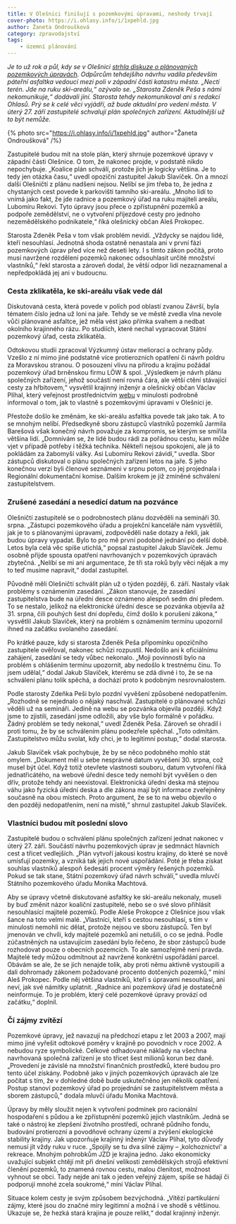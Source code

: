 ```yaml
---
title: V Olešnici finišují s pozemkovými úpravami, neshody trvají
cover-photo: https://i.ohlasy.info/i/1xpehld.jpg
author: Žaneta Ondroušková
category: zpravodajství
tags:
    - územní plánování
---
```


*Je to už rok a půl, kdy se v Olešnici [strhla diskuze o plánovaných pozemkových úpravách](http://ohlasy.info/clanky/2015/03/olesnicka-asfaltka.html). Odpůrcům tehdejšího návrhu vadila především páteřní asfaltka vedoucí mezi poli v západní části katastru města. „Nectí terén. Jde na ruku ski-areálu,“ ozývalo se. „Starosta Zdeněk Peša s námi nekomunikuje,“ dodávali jiní. Starosta tehdy nekomunikoval ani s redakcí Ohlasů. Prý se k celé věci vyjádří, až bude aktuální pro vedení města. V úterý 27. září zastupitelé schvalují plán společných zařízení. Aktuálnější už to být nemůže.*

{% photo src="https://i.ohlasy.info/i/1xpehld.jpg" author="Žaneta Ondroušková" /%}

Zastupitelé budou mít na stole plán, který shrnuje pozemkové úpravy v západní části Olešnice. O tom, že nakonec projde, v podstatě nikdo nepochybuje. „Koalice plán schválí, protože jich je logicky většina. Je to tedy jen otázka času,“ uvedl opoziční zastupitel Jakub Slavíček. On a mnozí další Olešničtí z plánu nadšeni nejsou. Nelíbí se jim třeba to, že jedna z chystaných cest povede k parkovišti tamního ski-areálu. „Mnoho lidí to vnímá jako fakt, že jde radnice a pozemkový úřad na ruku majiteli areálu, Lubomíru Rekovi. Tyto úpravy jsou přece o zpřístupnění pozemků a podpoře zemědělství, ne o vytvoření příjezdové cesty pro jednoho nezemědělského podnikatele,“ říká olešnický občan Aleš Prokopec.

Starosta Zdeněk Peša v tom však problém nevidí. „Vždycky se najdou lidé, kteří nesouhlasí. Jednotná shoda ostatně nenastala ani v první fázi pozemkových úprav před více než deseti lety. I s tímto zákon počítá, proto musí navržené rozdělení pozemků nakonec odsouhlasit určité množství vlastníků,“ řekl starosta a zároveň dodal, že větší odpor lidí nezaznamenal a nepředpokládá jej ani v budoucnu.

### Cesta zklikatěla, ke ski-areálu však vede dál

Diskutovaná cesta, která povede v polích pod oblastí zvanou Závrší, byla tématem číslo jedna už loni na jaře. Tehdy se ve městě zvedla vlna nevole vůči plánované asfaltce, jež měla vést jako přímka svahem a nedbat okolního krajinného rázu. Po studiích, které nechal vypracovat Státní pozemkový úřad, cesta zklikatěla.

Odtokovou studii zpracoval Výzkumný ústav meliorací a ochrany půdy. Vzešlo z ní mimo jiné podstatně více protierozních opatření či návrh poldru za Moravskou stranou. O posouzení vlivu na přírodu a krajinu požádal pozemkový úřad brněnskou firmu LÖW & spol. „Výsledkem je návrh plánu společných zařízení, jehož součástí není rovná čára, ale větší ctění stávající cesty za hřbitovem,“ vysvětlil krajinný inženýr a olešnický občan Václav Plíhal, který veřejnost prostřednictvím [webu](http://zmola.cz/) v minulosti podrobně informoval o tom, jak to vlastně s pozemkovými úpravami v Olešnici je.

Přestože došlo ke změnám, ke ski-areálu asfaltka povede tak jako tak.  A to se mnohým nelíbí. Předsedkyně sboru zástupců vlastníků pozemků Jarmila Barešová však konečný návrh považuje za kompromis, se kterým se smířila většina lidí. „Domnívám se, že lidé budou rádi za pořádnou cestu, kam může vjet v případě potřeby i těžká technika. Někteří nejsou spokojeni, ale já to pokládám za žabomyší války. Asi Lubomíru Rekovi závidí,“ uvedla. Sbor zástupců diskutoval o plánu společných zařízení letos na jaře. S jeho konečnou verzí byli členové seznámeni v srpnu potom, co jej projednala i Regionální dokumentační komise. Dalším krokem je již zmíněné schválení zastupitelstvem.

### Zrušené zasedání a nesedící datum na pozvánce

Olešničtí zastupitelé se o podrobnostech plánu dozvěděli na semináři 30. srpna. „Zástupci pozemkového úřadu a projekční kanceláře nám vysvětlili, jak je to s plánovanými úpravami, zodpověděli naše dotazy a řekli, jak budou úpravy vypadat. Bylo to pro mě první podobné jednání po delší době. Letos byla celá věc spíše utichlá,“ popsal zastupitel Jakub Slavíček. Jemu osobně přijde spousta opatření navrhovaných v pozemkových úpravách zbytečná. „Nelíbí se mi ani argumentace, že tři sta roků byly věci nějak a my to teď musíme napravit,“ dodal zastupitel.

Původně měli Olešničtí schválit plán už o týden později, 6. září. Nastaly však problémy s oznámením zasedání. „Zákon stanovuje, že zasedání zastupitelstva bude na úřední desce oznámeno alespoň sedm dní předem. To se nestalo, jelikož na elektronické úřední desce se pozvánka objevila až 31. srpna, čili pouhých šest dní dopředu, čímž došlo k porušení zákona,“ vysvětlil Jakub Slavíček, který na problém s oznámením termínu upozornil ihned na začátku svolaného zasedání.

Po krátké pauze, kdy si starosta Zdeněk Peša připomínku opozičního zastupitele ověřoval, nakonec schůzi rozpustil. Nedošlo ani k oficiálnímu zahájení, zasedání se tedy vůbec nekonalo. „Moji povinností bylo na problém s ohlášením termínu upozornit, aby nedošlo k trestnému činu. To jsem udělal,“ dodal Jakub Slavíček, kterému se zdá divné i to, že se na schválení plánu tolik spěchá, a dochází proto k podobným nesrovnalostem.

Podle starosty Zdeňka Peši bylo pozdní vyvěšení způsobené nedopatřením. „Rozhodně se nejednalo o nějaký naschvál. Zastupitelé o plánované schůzi věděli už na semináři. Jedině na webu se pozvánka objevila později. Když jsme to zjistili, zasedání jsme odložili, aby vše bylo formálně v pořádku. Žádný problém se tedy nekonal,“ uvedl Zdeněk Peša. Zároveň se ohradil i proti tomu, že by se schválením plánu podezřele spěchal. „Toto odmítám. Zastupitelstvo můžu svolat, kdy chci, je to legitimní postup,“ dodal starosta.

Jakub Slavíček však pochybuje, že by se něco podobného mohlo stát omylem. „Dokument měl u sebe nesprávné datum vyvěšení 30. srpna, což musel být účel. Když totiž otevřete vlastnosti souboru, datum vytvoření říká jednatřicátého, na webové úřední desce tedy nemohl být vyvěšen o den dřív, protože tehdy ani neexistoval. Elektronická úřední deska má stejnou váhu jako fyzická úřední deska a dle zákona mají být informace zveřejněny současně na obou místech. Proto argument, že se to na webu objevilo o den později nedopatřením, není na místě,“ shrnul zastupitel Jakub Slavíček.

### Vlastníci budou mít poslední slovo

Zastupitelé budou o schválení plánu společných zařízení jednat nakonec v úterý 27. září. Součástí návrhu pozemkových úprav je sedmnáct hlavních cest a třicet vedlejších. „Plán vytvoří jakousi kostru krajiny, do které se nově umísťují pozemky, a vzniká tak jejich nové uspořádání. Poté je třeba získat souhlas vlastníků alespoň šedesáti procent výměry řešených pozemků. Pokud se tak stane, Státní pozemkový úřad návrh schválí,“ uvedla mluvčí Státního pozemkového úřadu Monika Machtová.

Aby se úpravy včetně diskutované asfaltky ke ski-areálu nekonaly, museli by buď změnit názor koaliční zastupitelé, nebo se o své slovo přihlásit nesouhlasící majitelé pozemků. Podle Aleše Prokopce z Olešnice jsou však šance na toto velmi malé. „Vlastníci, kteří s cestou nesouhlasí, s tím v minulosti nemohli nic dělat, protože nejsou ve sboru zástupců. Ten byl jmenován ve chvíli, kdy majitelé pozemků ani netušili, o co se jedná. Podle zúčastněných na ustavujícím zasedání bylo řečeno, že sbor zástupců bude rozhodovat pouze o obecních pozemcích. To ale samozřejmě není pravda. Majitelé tedy můžou odmítnout až navržené konkrétní uspořádání parcel. Obávám se ale, že se jich nenajde tolik, aby proti němu aktivně vystoupili a dali dohromady zákonem požadované procento dotčených pozemků,“ míní Aleš Prokopec. Podle něj většina vlastníků, kteří s úpravami nesouhlasí, ani neví, jak své námitky uplatnit. „Radnice ani pozemkový úřad je dostatečně neinformuje. To je problém, který celé pozemkové úpravy provází od začátku,“ doplnil.

### Čí zájmy zvítězí

Pozemkové úpravy, jež navazují na předchozí etapu z let 2003 a 2007, mají mimo jiné vyřešit odtokové poměry v krajině po povodních v roce 2002. A nebudou ryze symbolické. Celkové odhadované náklady na všechna navrhovaná společná zařízení je sto třicet šest milionů korun bez daně. „Provedení je závislé na množství finančních prostředků, které budou pro tento účel získány. Podobně jako v jiných pozemkových úpravách ale lze počítat s tím, že v dohledné době bude uskutečněno jen několik opatření. Postup stanoví pozemkový úřad po projednání se zastupitelstvem města a sborem zástupců,“ dodala mluvčí úřadu Monika Machtová.

Úpravy by měly sloužit nejen k vytvoření podmínek pro racionální hospodaření s půdou a ke zpřístupnění pozemků jejich vlastníkům. Jedná se také o nástroj ke zlepšení životního prostředí, ochraně půdního fondu, budování protierozní a povodňové ochrany území a zvýšení ekologické stability krajiny. Jak upozorňuje krajinný inženýr Václav Plíhal, tyto důvody nemusí jít vždy ruku v ruce. „Spojily se tu dva silné zájmy – ‚kolchoznictví‘ a rekreace. Mnohým pohrobkům JZD je krajina jedno. Jako ekonomicky uvažující subjekt chtějí mít při dnešní velikosti zemědělských strojů efektivní členění pozemků, to znamená rovnou cestu, malou členitost, možnost vyhnout se obci. Tady nejde ani tak o jeden veřejný zájem, spíše se hádají či podporují mnohé zcela soukromé,“ míní Václav Plíhal.

Situace kolem cesty je svým způsobem bezvýchodná. „Vítězí partikulární zájmy, které jsou do značné míry legitimní a možná i ve shodě s většinou. Ukazuje se, že hezká stará krajina je pouze relikt,“ dodal krajinný inženýr.
